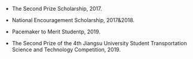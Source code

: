 - The Second Prize Scholarship, 2017.
  
- National Encouragement Scholarship, 2017&2018.

- Pacemaker to Merit Studentp, 2019.

- The Second Prize of the 4th Jiangsu University Student Transportation Science and Technology Competition, 2019.
